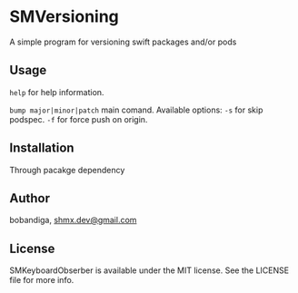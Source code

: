 # SMVersioning

A simple program for versioning swift packages and/or pods

## Usage

`help` for help information.

`bump major|minor|patch` main comand. Available options: 
`-s` for skip podspec.
`-f` for force push on origin.

## Installation

Through pacakge dependency

## Author

bobandiga, shmx.dev@gmail.com

## License

SMKeyboardObserber is available under the MIT license. See the LICENSE file for more info.